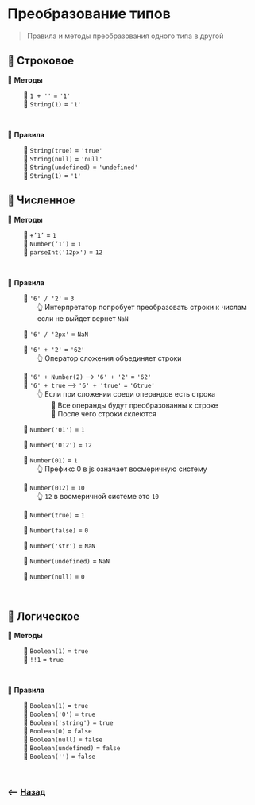 # Преобразование типов
> Правила и методы преобразования одного типа в другой

## 🚩 Строковое

💠 **Методы**

&emsp;&emsp; 🔹 `1 + ''` = `'1'`   
&emsp;&emsp; 🔹 `String(1)` = `'1'`        

<br> 

💠 **Правила**
	
&emsp;&emsp; 🔹 `String(true)` = `'true'`  
&emsp;&emsp; 🔹 `String(null)` = `'null'`  
&emsp;&emsp; 🔹 `String(undefined)` = `'undefined'`  
&emsp;&emsp; 🔹 `String(1)` = `'1'`        	
	

## 🚩 Численное

💠 **Методы**

&emsp;&emsp; 🔹 `+’1’` = `1`  
&emsp;&emsp; 🔹 `Number(‘1’)` = `1`  
&emsp;&emsp; 🔹 `parseInt('12px')` = `12`  

<br>

💠 **Правила**

&emsp;&emsp; 🔹 `'6' / '2'` = `3`   
&emsp;&emsp;&emsp;&emsp; 👆 Интерпретатор попробует преобразовать строки к числам   
&emsp;&emsp;&emsp;&emsp; если не выйдет вернет `NaN`

&emsp;&emsp; 🔹 `'6' / '2px'` = `NaN` 

&emsp;&emsp; 🔹 `'6' + '2'` = `'62'`   
&emsp;&emsp;&emsp;&emsp; 👆 Оператор сложения объединяет строки

&emsp;&emsp; 🔹 `'6' + Number(2)` --> `'6' + '2'` = `'62'`      
&emsp;&emsp; 🔹 `'6' + true` --> `'6' + 'true'` = `'6true'`    
&emsp;&emsp;&emsp;&emsp; 👆 Если при сложении среди операндов есть строка   
&emsp;&emsp;&emsp;&emsp;&emsp;&emsp; 🎯 Все операнды будут преобразованны к строке  
&emsp;&emsp;&emsp;&emsp;&emsp;&emsp; 🎯 После чего строки склеются

&emsp;&emsp; 🔹 `Number('01')` = `1`

&emsp;&emsp; 🔹 `Number('012')` = `12`

&emsp;&emsp; 🔹 `Number(01)` = `1`    
&emsp;&emsp;&emsp;&emsp; 👆 Префикс 0 в js означает восмеричную систему



&emsp;&emsp; 🔹 `Number(012)` = `10`  
&emsp;&emsp;&emsp;&emsp; 👆 `12` в восмеричной системе это `10`

&emsp;&emsp; 🔹 `Number(true)` = `1`

&emsp;&emsp; 🔹 `Number(false)` = `0`

&emsp;&emsp; 🔹 `Number('str')` = `NaN`

&emsp;&emsp; 🔹 `Number(undefined)` = `NaN`

&emsp;&emsp; 🔹 `Number(null)` = `0`

<br>

## 🚩 Логическое

💠 **Методы**

&emsp;&emsp; 🔹 `Boolean(1)` = `true`  
&emsp;&emsp; 🔹 `!!1` = `true`

<br>

💠 **Правила**

&emsp;&emsp; 🔹 `Boolean(1)` = `true`  
&emsp;&emsp; 🔹 `Boolean('0')` = `true`  
&emsp;&emsp; 🔹 `Boolean('string')` = `true`  
&emsp;&emsp; 🔹 `Boolean(0)` = `false`  
&emsp;&emsp; 🔹 `Boolean(null)` = `false`  
&emsp;&emsp; 🔹 `Boolean(undefined)` = `false`  
&emsp;&emsp; 🔹 `Boolean('')` = `false`  
    
<br>

### ⟵ **<a href="../../readme.md">Назад</a>**